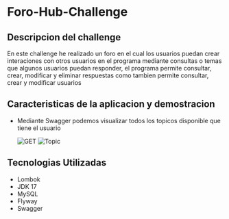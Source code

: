 # Foro-Hub-Challenge

## Descripcion del challenge

<p>En este challenge he realizado un foro en el cual los usuarios puedan crear interaciones con otros usuarios en el programa mediante consultas o temas que algunos usuarios puedan responder, el programa permite consultar, crear, modificar y eliminar respuestas como tambien permite consultar, crear y modificar usuarios</p>

## Caracteristicas de la aplicacion y demostracion
<ul>
  <li>Mediante Swagger podemos visualizar todos los topicos disponible que tiene el usuario</li>
  
  ![GET](https://github.com/user-attachments/assets/149cab3c-69b1-4fc4-9034-da02b68d8421)
  ![Topic](https://github.com/user-attachments/assets/e6eba8b0-dd14-4662-a81a-5d2a3ebdca48)

</ul>

## Tecnologias Utilizadas
<ul>
  <li>Lombok</li>
  <li>JDK 17</li>
  <li>MySQL</li>
  <li>Flyway</li>
  <li>Swagger</li>
</ul>
